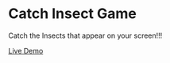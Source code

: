 # Catch Insect Game

Catch the Insects that appear on your screen!!!

<a href="https://rishi1011.github.io/catch-insect-game/">Live Demo</a>

